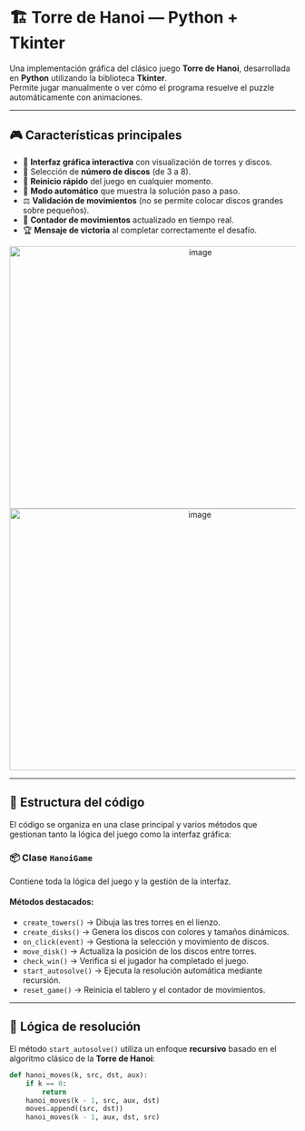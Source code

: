 # 🏗️ Torre de Hanoi — Python + Tkinter

Una implementación gráfica del clásico juego **Torre de Hanoi**, desarrollada en **Python** utilizando la biblioteca **Tkinter**.  
Permite jugar manualmente o ver cómo el programa resuelve el puzzle automáticamente con animaciones.

---

## 🎮 Características principales

- 🎯 **Interfaz gráfica interactiva** con visualización de torres y discos.  
- 🔢 Selección de **número de discos** (de 3 a 8).  
- 🔁 **Reinicio rápido** del juego en cualquier momento.  
- 🧠 **Modo automático** que muestra la solución paso a paso.  
- ⚖️ **Validación de movimientos** (no se permite colocar discos grandes sobre pequeños).  
- 🧾 **Contador de movimientos** actualizado en tiempo real.  
- 🏆 **Mensaje de victoria** al completar correctamente el desafío.

<div align="center">
    <img width="657" height="462" alt="image" src="https://github.com/user-attachments/assets/5f34a68e-b654-4562-8bfb-28ffb3e20365" />
</div>
<div align="center">
<img width="655" height="461" alt="image" src="https://github.com/user-attachments/assets/b0a2f5dc-d504-43e6-a943-0112a8ff2dff" />
</div>

---

## 🧩 Estructura del código

El código se organiza en una clase principal y varios métodos que gestionan tanto la lógica del juego como la interfaz gráfica:

### 📦 Clase `HanoiGame`
Contiene toda la lógica del juego y la gestión de la interfaz.

#### Métodos destacados:
- `create_towers()` → Dibuja las tres torres en el lienzo.  
- `create_disks()` → Genera los discos con colores y tamaños dinámicos.  
- `on_click(event)` → Gestiona la selección y movimiento de discos.  
- `move_disk()` → Actualiza la posición de los discos entre torres.  
- `check_win()` → Verifica si el jugador ha completado el juego.  
- `start_autosolve()` → Ejecuta la resolución automática mediante recursión.  
- `reset_game()` → Reinicia el tablero y el contador de movimientos.

---

## 🧠 Lógica de resolución

El método `start_autosolve()` utiliza un enfoque **recursivo** basado en el algoritmo clásico de la **Torre de Hanoi**:

```python
def hanoi_moves(k, src, dst, aux):
    if k == 0:
        return
    hanoi_moves(k - 1, src, aux, dst)
    moves.append((src, dst))
    hanoi_moves(k - 1, aux, dst, src)
